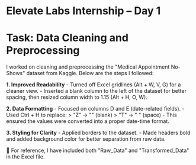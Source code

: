# Elevate Labs Internship – Day 1
# Task: Data Cleaning and Preprocessing

I worked on cleaning and preprocessing the "Medical Appointment No-Shows" dataset from Kaggle. Below are the steps I followed:

  **1. Improved Readability**
    - Turned off Excel gridlines (Alt + W, V, G) for a cleaner view.
    - Inserted a blank column to the left of the dataset for better spacing, then resized column width to 1.15 (Alt + H, O, W).

  **2. Data Formatting**
    - Focused on columns D and E (date-related fields).
    - Used Ctrl + H to replace:
      > "Z" → "" (blank)
      > "T" → " " (space)
    - This ensured the values were converted into a proper date-time format.
      
  **3. Styling for Clarity**
    - Applied borders to the dataset.
    - Made headers bold and added background color for better separation from raw data.

📌 For reference, I have included both "Raw_Data" and "Transformed_Data" in the Excel file.
